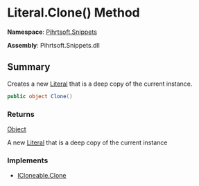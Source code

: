 # Literal\.Clone\(\) Method

**Namespace**: [Pihrtsoft.Snippets](../../README.md)

**Assembly**: Pihrtsoft\.Snippets\.dll

## Summary

Creates a new [Literal](../README.md) that is a deep copy of the current instance\.

```csharp
public object Clone()
```

### Returns

[Object](https://docs.microsoft.com/en-us/dotnet/api/system.object)

A new [Literal](../README.md) that is a deep copy of the current instance

### Implements

* [ICloneable.Clone](https://docs.microsoft.com/en-us/dotnet/api/system.icloneable.clone)
